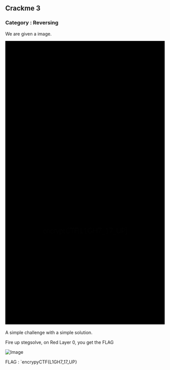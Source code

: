 ## Crackme 3
### Category : Reversing

We are given a image.

![Image](IntoTheBlack.png)

A simple challenge with a simple solution.

Fire up stegsolve, on Red Layer 0, you get the FLAG

![Image](solved.bmp)

FLAG : `encrypyCTF{L1GH7_17_UP}